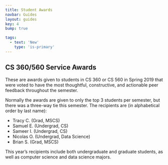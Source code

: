 ```yaml
---
title: Student Awards
navbar: Guides
layout: guides
key: 4
bump: true

tags:
  - text: 'New'
    type: 'is-primary'
---
```


## CS 360/560 Service Awards

These are awards given to students in CS 360 or CS 560 in Spring 2019 that were voted to have the most thoughtful, constructive, and actionable peer feedback throughout the semester.

Normally the awards are given to only the top 3 students per semester, but there was a three-way tie this semester. The recipients are (in alphabetical order by last name):

  - Tracy C. (Grad, MSCS)
  - Samuel E. (Undergrad, CS)
  - Sameer I. (Undergrad, CS)
  - Nicolas O. (Undergrad, Data Science)
  - Brian S. (Grad, MSCS)

This year’s recipients include both undergraduate and graduate students, as well as computer science and data science majors.

